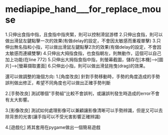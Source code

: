 # mediapipe_hand___for_replace_mouse
1.只伸出食指中指，且食指中指夾緊，則可以控制滑鼠游標
2.只伸出食指，則可以做出滑鼠左鍵點擊一次的效果(有做delay的設定，不會因太敏感而重複單擊)
3.只伸出無名指和小指，可以做出滑鼠左鍵點擊2次的效果(有做delay的設定，不會因太敏感而連續雙擊)
4.只伸出大拇指食指，也食指朝左，則無動作，這個可以自己加上功能(在line 772)
5.只伸出大拇指食指中指，則螢幕截圖，儲存在[本機]-->[圖片]-->[螢幕擷取畫面]
6.只伸出小指，則可以做出滑鼠拖曳(drag)的效果。

還可以做調整的幾個方向:
1.[角度改良]
針對手勢移動時，手勢的角度造成的手勢誤判做出修正，希望不同角度也可以做出正確手勢判斷

2.[手勢改良]
測試哪個"手勢組"比較不會誤判，或讓誤判發生時造成的error不會有太大影響。

3.[影像改良]
測試如何處理影像可以兼顧讓影像清晰可以手勢辨識，但是又可以去除背景的光害(讓手指可以不受光害影響正確辨識)

4.[遊戲化]
將其套用在pygame做出一個簡易遊戲
